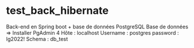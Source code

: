 # test_back_hibernate
Back-end en Spring boot + base de données PostgreSQL 
Base de données => Installer PgAdmin 4
Hôte : localhost
Username : postgres
password : Ig2022!
Schema : db_test
